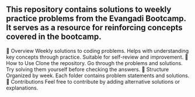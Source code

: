 ## This repository contains solutions to weekly practice problems from the Evangadi Bootcamp. It serves as a resource for reinforcing concepts covered in the bootcamp.

📌 Overview
Weekly solutions to coding problems.
Helps with understanding key concepts through practice.
Suitable for self-review and improvement.
🚀 How to Use
Clone the repository.
Go through the problems and solutions.
Try solving them yourself before checking the answers.
📂 Structure
Organized by week.
Each folder contains problem statements and solutions.
🤝 Contributions
Feel free to contribute by adding alternative solutions or explanations.

